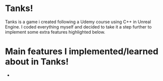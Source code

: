 # Tanks!

Tanks is a game i created following a Udemy course using C++ in Unreal Engine. I coded everything myself and decided to take it a step further to implement some extra features highlighted below.

# Main features I implemented/learned about in Tanks!

 - 
